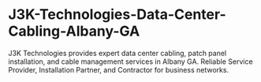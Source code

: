 # J3K-Technologies-Data-Center-Cabling-Albany-GA
J3K Technologies provides expert data center cabling, patch panel installation, and cable management services in Albany GA. Reliable Service Provider, Installation Partner, and Contractor for business networks.
